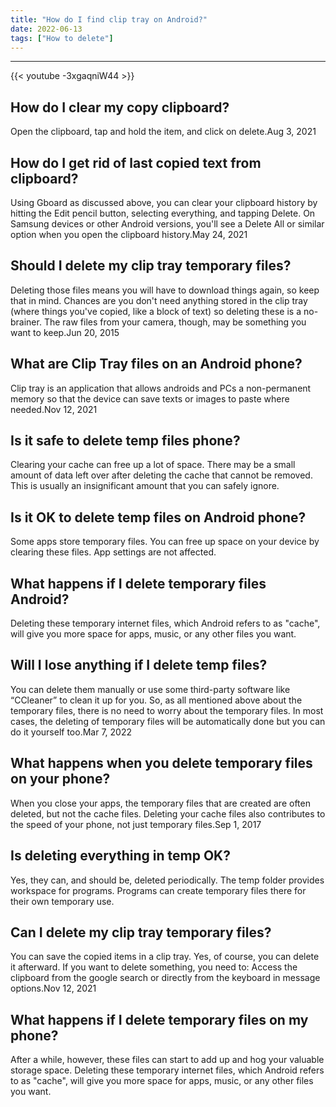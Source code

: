 ```yaml
---
title: "How do I find clip tray on Android?"
date: 2022-06-13
tags: ["How to delete"]
---
```


---
{{< youtube -3xgaqniW44 >}}
## How do I clear my copy clipboard?
Open the clipboard, tap and hold the item, and click on delete.Aug 3, 2021

## How do I get rid of last copied text from clipboard?
Using Gboard as discussed above, you can clear your clipboard history by hitting the Edit pencil button, selecting everything, and tapping Delete. On Samsung devices or other Android versions, you'll see a Delete All or similar option when you open the clipboard history.May 24, 2021

## Should I delete my clip tray temporary files?
Deleting those files means you will have to download things again, so keep that in mind. Chances are you don't need anything stored in the clip tray (where things you've copied, like a block of text) so deleting these is a no-brainer. The raw files from your camera, though, may be something you want to keep.Jun 20, 2015

## What are Clip Tray files on an Android phone?
Clip tray is an application that allows androids and PCs a non-permanent memory so that the device can save texts or images to paste where needed.Nov 12, 2021

## Is it safe to delete temp files phone?
Clearing your cache can free up a lot of space. There may be a small amount of data left over after deleting the cache that cannot be removed. This is usually an insignificant amount that you can safely ignore.

## Is it OK to delete temp files on Android phone?
Some apps store temporary files. You can free up space on your device by clearing these files. App settings are not affected.

## What happens if I delete temporary files Android?
Deleting these temporary internet files, which Android refers to as "cache", will give you more space for apps, music, or any other files you want.

## Will I lose anything if I delete temp files?
You can delete them manually or use some third-party software like “CCleaner” to clean it up for you. So, as all mentioned above about the temporary files, there is no need to worry about the temporary files. In most cases, the deleting of temporary files will be automatically done but you can do it yourself too.Mar 7, 2022

## What happens when you delete temporary files on your phone?
When you close your apps, the temporary files that are created are often deleted, but not the cache files. Deleting your cache files also contributes to the speed of your phone, not just temporary files.Sep 1, 2017

## Is deleting everything in temp OK?
Yes, they can, and should be, deleted periodically. The temp folder provides workspace for programs. Programs can create temporary files there for their own temporary use.

## Can I delete my clip tray temporary files?
You can save the copied items in a clip tray. Yes, of course, you can delete it afterward. If you want to delete something, you need to: Access the clipboard from the google search or directly from the keyboard in message options.Nov 12, 2021

## What happens if I delete temporary files on my phone?
After a while, however, these files can start to add up and hog your valuable storage space. Deleting these temporary internet files, which Android refers to as "cache", will give you more space for apps, music, or any other files you want.

